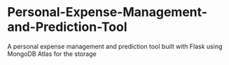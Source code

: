 # Personal-Expense-Management-and-Prediction-Tool
A personal expense management and prediction tool built with Flask using MongoDB Atlas for the storage

